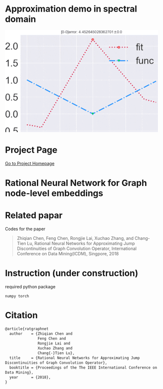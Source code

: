 # Approximation demo in spectral domain
![approximation by rational neural networks](demo.gif)

# Project Page
[Go to Project Homepage](http://aquastar.github.com/RationalGraphNet)
 
 
# Rational Neural Network for Graph node-level embeddings


# Related papar
Codes for the paper 
> Zhiqian Chen, Feng Chen, Rongjie Lai, Xuchao Zhang, and Chang-Tien Lu, Rational Neural Networks for Approximating Jump Discontinuities of Graph Convolution Operator, International Conference on Data Mining(ICDM), Singpore, 2018


# Instruction (under construction)
required python package
```
numpy torch 
```



# Citation
```
@article{ratgraphnet
  author    = {Zhiqian Chen and
               Feng Chen and
               Rongjie Lai and
               Xuchao Zhang and
               Chang{-}Tien Lu},
  title     = {Rational Neural Networks for Approximating Jump Discontinuities of Graph Convolution Operator},
  booktitle = {Proceedings of the The IEEE International Conference on Data Mining},
  year      = {2018},
}
```
